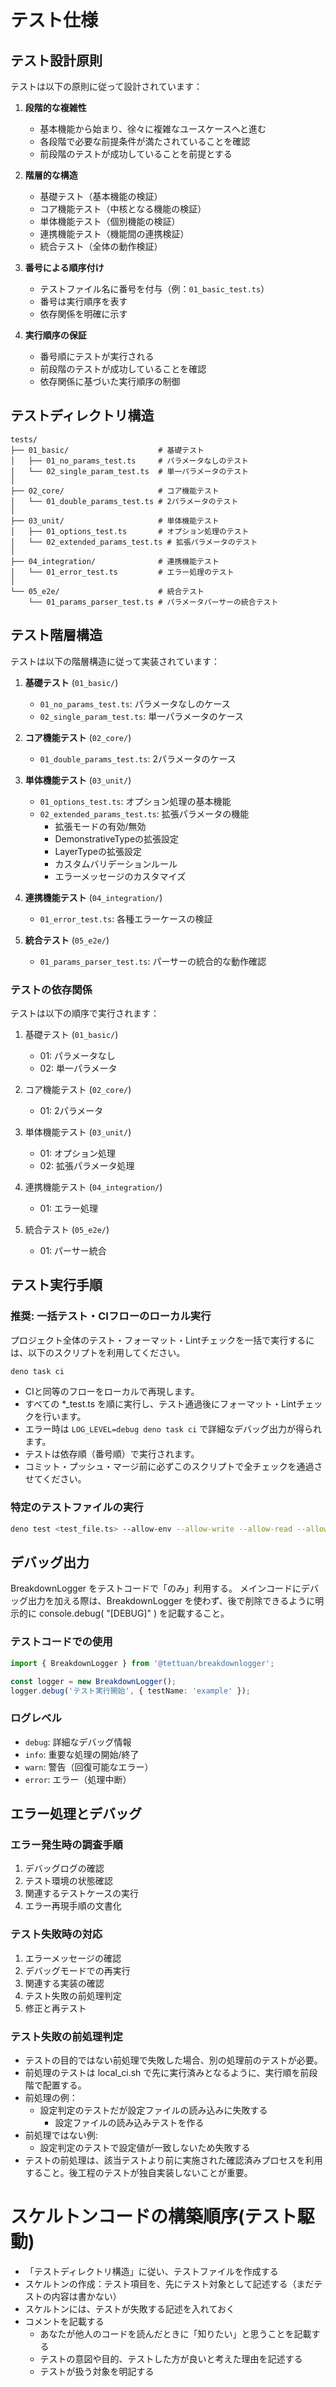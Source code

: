 # テスト仕様

## テスト設計原則

テストは以下の原則に従って設計されています：

1. **段階的な複雑性**
   - 基本機能から始まり、徐々に複雑なユースケースへと進む
   - 各段階で必要な前提条件が満たされていることを確認
   - 前段階のテストが成功していることを前提とする

2. **階層的な構造**
   - 基礎テスト（基本機能の検証）
   - コア機能テスト（中核となる機能の検証）
   - 単体機能テスト（個別機能の検証）
   - 連携機能テスト（機能間の連携検証）
   - 統合テスト（全体の動作検証）

3. **番号による順序付け**
   - テストファイル名に番号を付与（例：`01_basic_test.ts`）
   - 番号は実行順序を表す
   - 依存関係を明確に示す

4. **実行順序の保証**
   - 番号順にテストが実行される
   - 前段階のテストが成功していることを確認
   - 依存関係に基づいた実行順序の制御

## テストディレクトリ構造

```
tests/
├── 01_basic/                    # 基礎テスト
│   ├── 01_no_params_test.ts     # パラメータなしのテスト
│   └── 02_single_param_test.ts  # 単一パラメータのテスト
│
├── 02_core/                     # コア機能テスト
│   └── 01_double_params_test.ts # 2パラメータのテスト
│
├── 03_unit/                     # 単体機能テスト
│   ├── 01_options_test.ts       # オプション処理のテスト
│   └── 02_extended_params_test.ts # 拡張パラメータのテスト
│
├── 04_integration/              # 連携機能テスト
│   └── 01_error_test.ts         # エラー処理のテスト
│
└── 05_e2e/                      # 統合テスト
    └── 01_params_parser_test.ts # パラメータパーサーの統合テスト
```

## テスト階層構造

テストは以下の階層構造に従って実装されています：

1. **基礎テスト** (`01_basic/`)
   - `01_no_params_test.ts`: パラメータなしのケース
   - `02_single_param_test.ts`: 単一パラメータのケース

2. **コア機能テスト** (`02_core/`)
   - `01_double_params_test.ts`: 2パラメータのケース

3. **単体機能テスト** (`03_unit/`)
   - `01_options_test.ts`: オプション処理の基本機能
   - `02_extended_params_test.ts`: 拡張パラメータの機能
     - 拡張モードの有効/無効
     - DemonstrativeTypeの拡張設定
     - LayerTypeの拡張設定
     - カスタムバリデーションルール
     - エラーメッセージのカスタマイズ

4. **連携機能テスト** (`04_integration/`)
   - `01_error_test.ts`: 各種エラーケースの検証

5. **統合テスト** (`05_e2e/`)
   - `01_params_parser_test.ts`: パーサーの統合的な動作確認

### テストの依存関係

テストは以下の順序で実行されます：

1. 基礎テスト (`01_basic/`)
   - 01: パラメータなし
   - 02: 単一パラメータ

2. コア機能テスト (`02_core/`)
   - 01: 2パラメータ

3. 単体機能テスト (`03_unit/`)
   - 01: オプション処理
   - 02: 拡張パラメータ処理

4. 連携機能テスト (`04_integration/`)
   - 01: エラー処理

5. 統合テスト (`05_e2e/`)
   - 01: パーサー統合

## テスト実行手順

### 推奨: 一括テスト・CIフローのローカル実行

プロジェクト全体のテスト・フォーマット・Lintチェックを一括で実行するには、以下のスクリプトを利用してください。

```bash
deno task ci
```

- CIと同等のフローをローカルで再現します。
- すべての *_test.ts を順に実行し、テスト通過後にフォーマット・Lintチェックを行います。
- エラー時は `LOG_LEVEL=debug deno task ci` で詳細なデバッグ出力が得られます。
- テストは依存順（番号順）で実行されます。
- コミット・プッシュ・マージ前に必ずこのスクリプトで全チェックを通過させてください。

### 特定のテストファイルの実行

```bash
deno test <test_file.ts> --allow-env --allow-write --allow-read --allow-run
```

## デバッグ出力

BreakdownLogger をテストコードで「のみ」利用する。
メインコードにデバッグ出力を加える際は、BreakdownLogger を使わず、後で削除できるように明示的に console.debug( "[DEBUG]" ) を記載すること。

### テストコードでの使用

```typescript
import { BreakdownLogger } from '@tettuan/breakdownlogger';

const logger = new BreakdownLogger();
logger.debug('テスト実行開始', { testName: 'example' });
```

### ログレベル

- `debug`: 詳細なデバッグ情報
- `info`: 重要な処理の開始/終了
- `warn`: 警告（回復可能なエラー）
- `error`: エラー（処理中断）

## エラー処理とデバッグ

### エラー発生時の調査手順

1. デバッグログの確認
2. テスト環境の状態確認
3. 関連するテストケースの実行
4. エラー再現手順の文書化

### テスト失敗時の対応

1. エラーメッセージの確認
2. デバッグモードでの再実行
3. 関連する実装の確認
4. テスト失敗の前処理判定
5. 修正と再テスト

### テスト失敗の前処理判定

- テストの目的ではない前処理で失敗した場合、別の処理前のテストが必要。
- 前処理のテストは local_ci.sh で先に実行済みとなるように、実行順を前段階で配置する。
- 前処理の例：
  - 設定判定のテストだが設定ファイルの読み込みに失敗する
    - 設定ファイルの読み込みテストを作る
- 前処理ではない例:
  - 設定判定のテストで設定値が一致しないため失敗する
- テストの前処理は、該当テストより前に実施された確認済みプロセスを利用すること。後工程のテストが独自実装しないことが重要。

# スケルトンコードの構築順序(テスト駆動)

- 「テストディレクトリ構造」に従い、テストファイルを作成する
- スケルトンの作成：テスト項目を、先にテスト対象として記述する（まだテストの内容は書かない）
- スケルトンには、テストが失敗する記述を入れておく
- コメントを記載する
  - あなたが他人のコードを読んだときに「知りたい」と思うことを記載する
  - テストの意図や目的、テストした方が良いと考えた理由を記述する
  - テストが扱う対象を明記する
